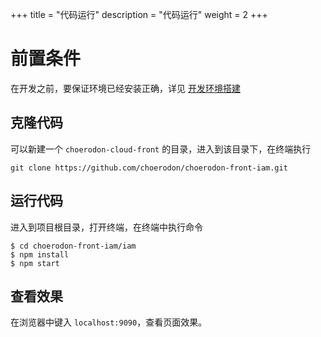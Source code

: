 +++
title = "代码运行"
description = "代码运行"
weight = 2
+++

# 前置条件

在开发之前，要保证环境已经安装正确，详见 [开发环境搭建](../../develop-env/)

## 克隆代码

可以新建一个 `choerodon-cloud-front` 的目录，进入到该目录下，在终端执行

```
git clone https://github.com/choerodon/choerodon-front-iam.git
```

## 运行代码

进入到项目根目录，打开终端，在终端中执行命令

```
$ cd choerodon-front-iam/iam
$ npm install
$ npm start
```

## 查看效果

在浏览器中键入 `localhost:9090`，查看页面效果。
